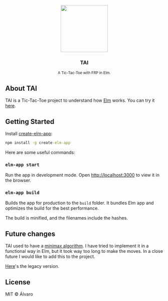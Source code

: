 <div align="center"><img src="./public/o.ico" height="150"></div>
<div><h3 align="center"><b>TAI</b></h3>

  <p align="center">
    <sup>A Tic-Tac-Toe with FRP in Elm.</sup>
  </p>
</div>

## About TAI

TAI is a Tic-Tac-Toe project to understand how [Elm](https://elm-lang.org/) works. You can try it [here](https://forensor.github.io/tai-elm/).

## Getting Started

Install [create-elm-app](https://github.com/halfzebra/create-elm-app):

```cmd
npm install -g create-elm-app
```

Here are some useful commands:

### `elm-app start`

Run the app in development mode.
Open [http://localhost:3000](http://localhost:3000) to view it in the browser.

### `elm-app build`

Builds the app for production to the `build` folder.
It bundles Elm app and optimizes the build for the best performance.

The build is minified, and the filenames include the hashes.

## Future changes

TAI used to have a [minimax algorithm](https://en.wikipedia.org/wiki/Alpha%E2%80%93beta_pruning). I have tried to implement it in a functional way in Elm, but it took way too long to make the moves. In a close future I would like to add this to the project.

[Here](https://forensor.github.io/tai/)'s the legacy version.

## License

MIT © Álvaro

